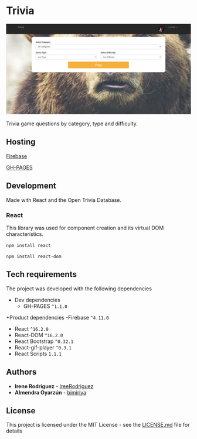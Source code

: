# Trivia

![sample](sample.png)

Trivia game questions by category, type and difficulty.

## Hosting

[Firebase](https://react-trivia.firebaseapp.com/)

[GH-PAGES](https://bimiriya.github.io/react-trivia/)

## Development

Made with React and the Open Trivia Database.

### React

This library was used for component creation and its virtual DOM characteristics.

```
npm install react
```
```
npm install react-dom
```

## Tech requirements

The project was developed with the following dependencies
+ Dev dependencies
   - GH-PAGES `^1.1.0`

+Product dependencies
-Firebase `^4.11.0`
- React `^16.2.0`
- React-DOM `^16.2.0`
- React Bootstrap `^0.32.1`
- React-gif-player `^0.3.1`
- React Scripts `1.1.1`

## Authors

* **Irene Rodriguez** - [IreeRodriguez](https://github.com/IreeRodriguez)
* **Almendra Oyarzún** - [bimiriya](https://github.com/bimiriya)


## License

This project is licensed under the MIT License - see the [LICENSE.md](LICENSE.md) file for details
